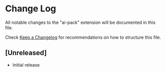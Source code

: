 # Change Log

All notable changes to the "ai-pack" extension will be documented in this file.

Check [Keep a Changelog](http://keepachangelog.com/) for recommendations on how to structure this file.

## [Unreleased]

- Initial release